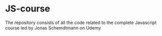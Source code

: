 # JS-course

The repository consists of all the code related to the complete Javascript course led by Jonas Schemdtmann on Udemy
